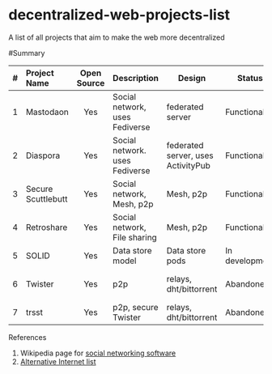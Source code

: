 # decentralized-web-projects-list
A list of all projects that aim to make the web more decentralized

#Summary

| # |   Project Name  |  Open Source |  Description                 |  Design           | Status       |  Link(s)|
|-|:----------------|:------------:|:-------------------------------|-------------------|--------------|--------|
|1| Mastodaon       | Yes          |Social network, uses Fediverse  |federated server   | Functional   |  [site](https://joinmastodon.org/) |
|2| Diaspora        | Yes        |Social network. uses Fediverse    |federated server, uses ActivityPub| Functional |  [site](https://diasporafoundation.org/)|
|3| Secure Scuttlebutt| Yes        |Social network, Mesh, p2p       |Mesh, p2p          |Functional    |[site](https://scuttlebutt.nz/) |
|4| Retroshare      | Yes          |Social network, File sharing    |Mesh, p2p                   |Functional     |[site](https://retroshare.cc/), [Github](https://github.com/RetroShare/RetroShare) |
|5|SOLID            | Yes          |Data store model                |Data store pods     |In development| [link](https://solidproject.org/) |
|6|Twister          | Yes          |p2p                             |relays, dht/bittorrent|Abandoned   | [site](http://twister.net.co/), [2nd site](https://twisterarmy.org/) |
|7|trsst            | Yes          |p2p, secure Twister             |relays, dht/bittorrent|Abandoned   |[Github](https://github.com/TrsstProject/trsst) |




References
1. Wikipedia page for [social networking software](https://en.wikipedia.org/wiki/Comparison_of_software_and_protocols_for_distributed_social_networking)
2. [Alternative Internet list](https://github.com/redecentralize/alternative-internet)
